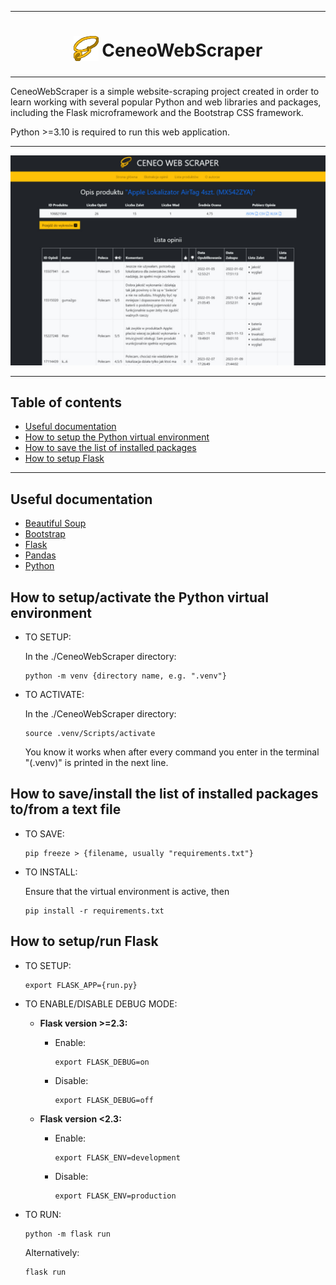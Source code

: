 ***

<h1 align="center"> 
  <sub>
    <img src="app/static/images/logo.png" height="40" width="40">
  </sub>
  CeneoWebScraper
</h1>

***

CeneoWebScraper is a simple website-scraping project created in order to learn working with several popular Python and web libraries and packages, including the Flask microframework and the Bootstrap CSS framework.

Python >=3.10 is required to run this web application.

***

<p align="center">
  <img src="sample-image.jpg">
</p>

***

## Table of contents
- [Useful documentation](#useful-documentation)
- [How to setup the Python virtual environment](#how-to-setupactivate-the-python-virtual-environment)
- [How to save the list of installed packages](#how-to-saveinstall-the-list-of-installed-packages-tofrom-a-text-file)
- [How to setup Flask](#how-to-setuprun-flask)

***

## Useful documentation
   - [Beautiful Soup](https://beautiful-soup-4.readthedocs.io/)
   - [Bootstrap](https://getbootstrap.com/docs/)
   - [Flask](https://flask.palletsprojects.com/)
   - [Pandas](https://pandas.pydata.org/docs/)
   - [Python](https://docs.python.org/)

## How to setup/activate the Python virtual environment
   - TO SETUP:

     In the ./CeneoWebScraper directory:
     ```
     python -m venv {directory name, e.g. ".venv"}
     ```

   - TO ACTIVATE:

     In the ./CeneoWebScraper directory:
     ```
     source .venv/Scripts/activate
     ```

     You know it works when after every command you enter in the terminal "(.venv)" is printed in the next line.

## How to save/install the list of installed packages to/from a text file
   - TO SAVE:
     ```
     pip freeze > {filename, usually "requirements.txt"}
     ```

   - TO INSTALL:

     Ensure that the virtual environment is active, then
     ```
     pip install -r requirements.txt
     ```

## How to setup/run Flask
   - TO SETUP:
     ```
     export FLASK_APP={run.py}
     ```

   - TO ENABLE/DISABLE DEBUG MODE:
      - **Flask version >=2.3:**
        - Enable:
          ```
          export FLASK_DEBUG=on
          ```

        - Disable:
          ```
          export FLASK_DEBUG=off
          ```

      - **Flask version <2.3:**
        - Enable:
          ```
          export FLASK_ENV=development
          ```

        - Disable:
          ```
          export FLASK_ENV=production
          ```

   - TO RUN:
     ```
     python -m flask run
     ```

     Alternatively:
     ```
     flask run
     ```
